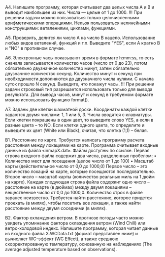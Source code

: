 А4. Напишите программу, которая считывает два целых числа A и B и выводит наибольшее из них.
Числа — целые от 1 до 1000.
!!! При решении задачи можно пользоваться только целочисленными арифметическими
операциями. Нельзя пользоваться нелинейными конструкциями: ветвлениями, циклами,
функциями.

A5. Проверить, делится ли число A на число B нацело. Использование любых видов ветвлений,
функций и т.п. Выведите "YES", если A кратно B и "NO" в противном случае.

A6. Электронные часы показывают время в формате h:mm:ss, то есть сначала записывается
количество часов (число от 0 до 23), потом обязательно двузначное количество минут, затем
обязательно двузначное количество секунд. Количество минут и секунд при необходимости
дополняются до двузначного числа нулями. С начала суток прошло N секунд. Выведите, что
покажут часы.
!!! При решении задачи строковый тип разрешается использовать только для вывода результата.
Для вывода часов, минут и секунд в требуемом формате можно использовать функцию format().

A7. Заданы две клетки шахматной доски. Координаты каждой клетки задаются двумя числами: 1,
1 или 5, 3. Числа вводятся с клавиатуры. Если клетки покрашены в один цвет, то выведите слово
YES, а если в разные цвета – то NO. Если клетки одного цвета, то определите и выведите их цвет
(White или Black), считая, что клетка (1,1) – белая.

B1. Расстояние по карте. Требуется написать программу расчета расстояния между локациями на
карте. Программа считывает входные данные из файла «inmapХ.dat». Файлы доступны по ссылке.
Первая строка входного файла содержит два числа, разделенных пробелом:
• Количество мест для посещения (целое число от 1 до 100)
• Масштаб карты (действительное число от 0,0 до 1000,0)
Первое число – это количество локаций на карте, которые посещаются последовательно. Второе
число – масштаб карты (количество реальных миль на 1 дюйм на карте).
Каждая следующая строка файла содержит одно число – расстояние на карте (в дюймах) между
двумя локациями – вещественное число от 0,0 до 1000,0. Количество строк в файле заранее
неизвестно.
Требуется найти расстояние, которое придется проехать (в милях), чтобы посетить все локации, а
также найти расстояние между двумя соседними (в милях).

B2. Фактор охлаждения ветром. В прогнозе погоды часто можно увидеть упоминание фактора
охлаждения ветром (Wind Chill) или ветро-холодовой индекс. 
Напишите программу, которая читает данные из входного файла X.WCData.txt (формат
представлен ниже) и вычисляет WC-эффект (WC Effect), а также среднюю скорректированную
температуру, основанную на наблюдениях (The average adjusted temperature based on
observations).



